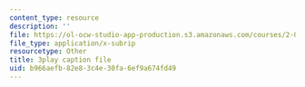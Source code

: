 ```yaml
---
content_type: resource
description: ''
file: https://ol-ocw-studio-app-production.s3.amazonaws.com/courses/2-003sc-engineering-dynamics-fall-2011/b966aefb82e83c4e30fa6ef9a674fd49_wERH7LtoUuE.srt
file_type: application/x-subrip
resourcetype: Other
title: 3play caption file
uid: b966aefb-82e8-3c4e-30fa-6ef9a674fd49
---
```

